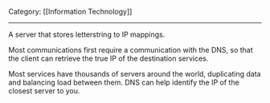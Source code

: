 Category: [[Information Technology]]
___
A server that stores letterstring to IP mappings. 

Most communications first require a communication with the DNS, so that the client can retrieve the true IP of the destination services. 

Most services have thousands of servers around the world, duplicating data and balancing load between them. DNS can help identify the IP of the closest server to you. 

